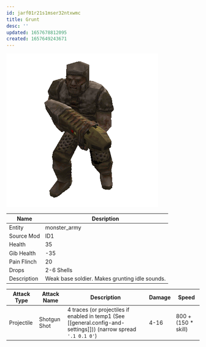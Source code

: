 ```yaml
---
id: jarf01r21s1mser32ntxwmc
title: Grunt
desc: ''
updated: 1657678812095
created: 1657649243671
---
```

![Monster Picture](img/grunt.png)

|Name  |Desription|
|------|-------------|
|Entity|monster_army|
|Source Mod|ID1|
|Health|35|
|Gib Health|-35|
|Pain Flinch|20|
|Drops|2-6 Shells|
|Description|Weak base soldier.  Makes grunting idle sounds.|

|Attack Type|Attack Name|Description                                         |Damage|Speed|
|-----------|-----------|----------------------------------------------------|------|-----|
|Projectile |Shotgun Shot|4 traces (or projectiles if enabled in temp1 (See [[general.config-and-settings]])) (narrow spread `'.1 0.1 0'`)|4-16|800 + (150 * skill)|